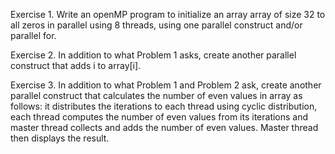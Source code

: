 Exercise 1. Write an openMP program to initialize an array array of size 32 to all zeros in parallel using 8 threads, using one parallel construct and/or parallel for.

Exercise 2. In addition to what Problem 1 asks, create another parallel construct that adds i to array[i].

Exercise 3. In addition to what Problem 1 and Problem 2 ask, create another parallel construct that calculates the number of even values in array as follows: it distributes the iterations to each thread using cyclic distribution, each thread computes the number of even values from its iterations and master thread collects and adds the number of even values. Master thread then displays the result.
